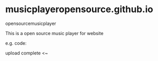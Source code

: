 # musicplayeropensource.github.io
opensourcemusicplayer

This is a open source music player for website

e.g. code:

<!-- e.g script code -->
<script type="text/javascript" src="http://My_Website/script.js" 
data-config="{'skin':'skins/scmPurple/skin.css','volume':100,'autoplay':true,'shuffle':true,'repeat':1,'placement':'bottom','showplaylist':true,'playlist':[{'title':'Nightcore - Baby Don%27t Know Why%u300CMs.OOJA%u300D','url':'https://www.youtube.com/watch?v=eZ1pyGV4E3U'}]}" ></script>
<!--  end -->

upload complete <~

